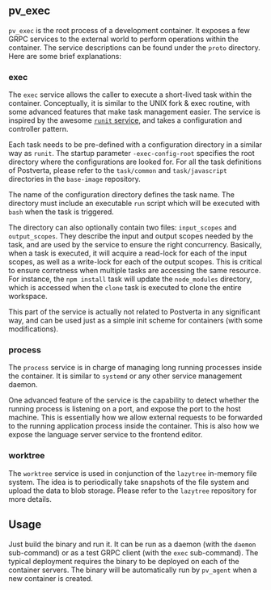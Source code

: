 ## pv_exec

`pv_exec` is the root process of a development container. It exposes a few GRPC services
to the external world to perform operations within the container. The service descriptions
can be found under the `proto` directory. Here are some brief explanations:

### exec

The `exec` service allows the caller to execute a short-lived task within the
container. Conceptually, it is similar to the UNIX fork & exec routine, with
some advanced features that make task management easier.  The service is
inspired by the awesome [`runit` service](http://smarden.org/runit/), and takes
a configuration and controller pattern.

Each task needs to be pre-defined with a configuration directory in a similar
way as `runit`. The startup parameter `-exec-config-root` specifies the root
directory where the configurations are looked for. For all the task definitions
of Postverta, please refer to the `task/common` and `task/javascript`
directories in the `base-image` repository.

The name of the configuration directory defines the task name. The directory
must include an executable `run` script which will be executed with `bash` when
the task is triggered.

The directory can also optionally contain two files: `input_scopes` and
`output_scopes`. They describe the input and output scopes needed by the task,
and are used by the service to ensure the right concurrency. Basically, when a
task is executed, it will acquire a read-lock for each of the input scopes, as
well as a write-lock for each of the output scopes. This is critical to ensure
corretness when multiple tasks are accessing the same resource. For instance,
the `npm install` task will update the `node_modules` directory, which is
accessed when the `clone` task is executed to clone the entire workspace.

This part of the service is actually not related to Postverta in any
significant way, and can be used just as a simple init scheme for containers
(with some modifications).

### process

The `process` service is in charge of managing long running processes inside
the container. It is similar to `systemd` or any other service management
daemon.

One advanced feature of the service is the capability to detect whether the
running process is listening on a port, and expose the port to the host
machine. This is essentially how we allow external requests to be forwarded to
the running application process inside the container. This is also how we
expose the language server service to the frontend editor.

### worktree

The `worktree` service is used in conjunction of the `lazytree` in-memory file
system. The idea is to periodically take snapshots of the file system and
upload the data to blob storage. Please refer to the `lazytree` repository for
more details.

## Usage

Just build the binary and run it. It can be run as a daemon (with the `daemon`
sub-command) or as a test GRPC client (with the `exec` sub-command). The
typical deployment requires the binary to be deployed on each of the container
servers. The binary will be automatically run by `pv_agent` when a new
container is created.
